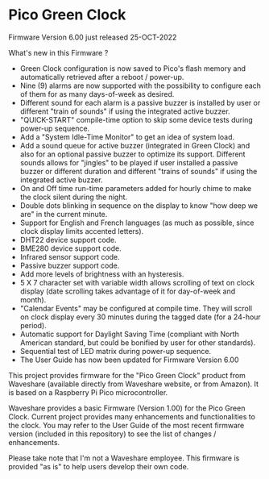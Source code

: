# Pico Green Clock
Firmware Version 6.00 just released 25-OCT-2022

What's new in this Firmware ?

- Green Clock configuration is now saved to Pico's flash memory and automatically retrieved after a reboot / power-up.
- Nine (9) alarms are now supported with the possibility to configure each of them for as many days-of-week as desired.
- Different sound for each alarm is a passive buzzer is installed by user or different "train of sounds" if using the integrated active buzzer.
- "QUICK-START" compile-time option to skip some device tests during power-up sequence.
- Add a "System Idle-Time Monitor" to get an idea of system load.
- Add a sound queue for active buzzer (integrated in Green Clock) and also for an optional passive buzzer to optimize its support. Different sounds allows for "jingles" to be played if user installed a passive buzzer or different duration and different "trains of sounds" if using the integrated active buzzer.
- On and Off time run-time parameters added for hourly chime to make the clock silent during the night.
- Double dots blinking in sequence on the display to know "how deep we are" in the current minute.
- Support for English and French languages (as much as possible, since clock display limits accented letters).
- DHT22 device support code.
- BME280 device support code.
- Infrared sensor support code.
- Passive buzzer support code.
- Add more levels of brightness with an hysteresis.
- 5 X 7 character set with variable width allows scrolling of text on clock display (date scrolling takes advantage of it for day-of-week and month).
- "Calendar Events" may be configured at compile time. They will scroll on clock display every 30 minutes during the tagged date (for a 24-hour period).
- Automatic support for Daylight Saving Time (compliant with North American standard, but could be bonified by user for other standards).
- Sequential test of LED matrix during power-up sequence.
- The User Guide has now been updated for Firmware Version 6.00

This project provides firmware for the "Pico Green Clock" product from Waveshare (available directly from Waveshare website, or from Amazon).
It is based on a Raspberry Pi Pico microcontroller.

Waveshare provides a basic Firmware (Version 1.00) for the Pico Green Clock. Current project provides many enhancements and functionalities to the clock.
You may refer to the User Guide of the most recent firmware version (included in this repository) to see the list of changes / enhancements.

Please take note that I'm not a Waveshare employee. This firmware is provided "as is" to help users develop their own code.

